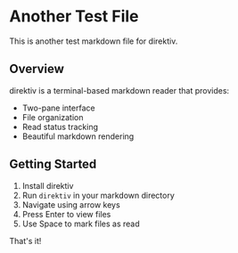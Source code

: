 # Another Test File

This is another test markdown file for direktiv.

## Overview

direktiv is a terminal-based markdown reader that provides:

- Two-pane interface
- File organization
- Read status tracking
- Beautiful markdown rendering

## Getting Started

1. Install direktiv
2. Run `direktiv` in your markdown directory
3. Navigate using arrow keys
4. Press Enter to view files
5. Use Space to mark files as read

That's it!